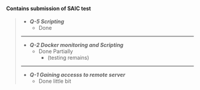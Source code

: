 #### Contains submission of SAIC test <br>
> * ***Q-5 Scripting***
> 	*  Done
> ---------
> * ***Q-2 Docker monitoring and Scripting***
> 	* Done Partially
>  		* (testing remains)
> ----------------------
> * ***Q-1 Gaining accesss to remote server***
>   * Done little bit 
